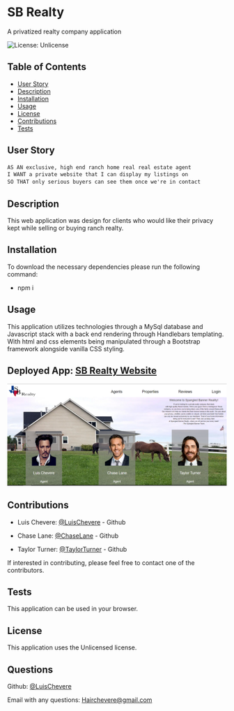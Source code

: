 # SB Realty
A privatized realty company application

![License: Unlicense](https://img.shields.io/badge/license-Unlicense-blue.svg)

  ## Table of Contents
  - [User Story](#user-story)
  - [Description](#description)
  - [Installation](#installation)
  - [Usage](#usage)
  - [License](#license)
  - [Contributions](#contributions)
  - [Tests](#tests)

## User Story
```md
AS AN exclusive, high end ranch home real real estate agent 
I WANT a private website that I can display my listings on
SO THAT only serious buyers can see them once we're in contact
```

## Description
  This web application was design for clients who would like their privacy kept while selling or buying ranch realty.

  ## Installation
  To download the necessary dependencies please run the following command:
  - npm i 

  ## Usage
  This application utilizes technologies through a MySql database and Javascript stack with a back end 
  rendering through Handlebars templating. With html and css elements being manipulated through a 
  Bootstrap framework alongside vanilla CSS styling.

  ## Deployed App: [SB Realty Website](https://spangled-banner-realty.herokuapp.com/)
  ![Screenshot](./public/images/app-screenshot.PNG)

  ## Contributions
  - Luis Chevere: [@LuisChevere](https://github.com/LuisChevere) - Github

  - Chase Lane: [@ChaseLane](https://github.com/Chase-Lane) - Github

  - Taylor Turner: [@TaylorTurner](https://github.com/Bonee94) - Github
  
  If interested in contributing, please feel free to contact one of the contributors.

  ## Tests
  This application can be used in your browser.
  
  ## License
  This application uses the Unlicensed license.


  ## Questions
  Github: [@LuisChevere](https://github.com/LuisChevere)
  
  Email with any questions: Hairchevere@gmail.com

  
